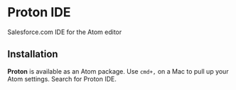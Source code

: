 # Proton IDE

Salesforce.com IDE for the Atom editor

## Installation
__Proton__ is available as an Atom package. Use `cmd+,` on a Mac to pull up your
Atom settings. Search for Proton IDE.
